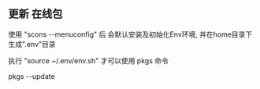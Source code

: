 ## 更新 在线包

使用 "scons --menuconfig" 后 会默认安装及初始化Env环境, 并在home目录下生成".env"目录

执行 "source ~/.env/env.sh" 才可以使用 pkgs 命令

pkgs --update
